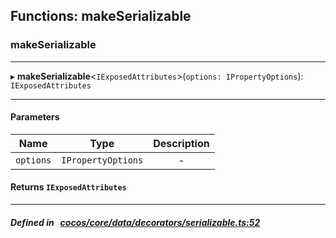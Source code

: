## Functions: makeSerializable

### makeSerializable


___
▸ **makeSerializable**<`IExposedAttributes`\>(`options: IPropertyOptions`): `IExposedAttributes`
___


#### Parameters

| Name | Type | Description |
| :------: | :------: | :------: |
| `options` | `IPropertyOptions` | - |

#### Returns `IExposedAttributes` 
___


##### Defined in &nbsp;   [cocos/core/data/decorators/serializable.ts:52](https://github.com/cocos-creator/engine/blob/c7bf6b8a9/cocos/core/data/decorators/serializable.ts#L52)&nbsp;
